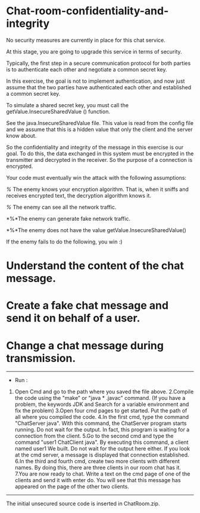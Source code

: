# Chat-room-confidentiality-and-integrity
No security measures are currently in place for this chat service.

At this stage, you are going to upgrade this service in terms of security.

Typically, the first step in a secure communication protocol for both parties is to authenticate each other and negotiate a common secret key.

In this exercise, the goal is not to implement authentication, and now just assume that the two parties have authenticated each other and established a common secret key.

To simulate a shared secret key, you must call the getValue.InsecureSharedValue () function.

See the java.InsecureSharedValue file. This value is read from the config file and we assume that this is a hidden value that only the client and the server know about.

So the confidentiality and integrity of the message in this exercise is our goal. To do this, the data exchanged in this system must be encrypted in the transmitter and decrypted in the receiver. So the purpose of a connection is encrypted.

Your code must eventually win the attack with the following assumptions:

*%* The enemy knows your encryption algorithm. That is, when it sniffs and receives encrypted text, the decryption algorithm knows it.

*%* The enemy can see all the network traffic.

*%*The enemy can generate fake network traffic.

*%*The enemy does not have the value getValue.InsecureSharedValue()

If the enemy fails to do the following, you win :)

# Understand the content of the chat message.

# Create a fake chat message and send it on behalf of a user.

# Change a chat message during transmission.


**********************************************************************************

* Run : 
1. Open Cmd and go to the path where you saved the file above.
2.Compile the code using the "make" or "java * .javac" command. (If you have a problem, the keywords JDK and Search for a variable environment and fix the problem)
3.Open four cmd pages to get started. Put the path of all where you compiled the code.
4.In the first cmd, type the command "ChatServer java". With this command, the ChatServer program starts running. Do not wait for the output. In fact, this program is waiting for a connection from the client.
5.Go to the second cmd and type the command "user1 ChatClient java". By executing this command, a client named user1 We built. Do not wait for the output here either. If you look at the cmd server, a message is displayed that connection established.
6.In the third and fourth cmd, create two more clients with different names. By doing this, there are three clients in our room chat has it.
7.You are now ready to chat. Write a text on the cmd page of one of the clients and send it with enter do. You will see that this message has appeared on the page of the other two clients.
*********************************************************************************

The initial unsecured source code is inserted in ChatRoom.zip.


